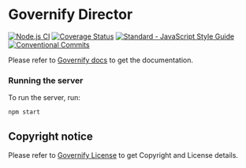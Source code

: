 # Governify Director
[![Node.js CI](https://github.com/governify/director/workflows/Node.js%20CI/badge.svg?branch=master)](https://github.com/governify/director/actions)
[![Coverage Status](https://coveralls.io/repos/github/governify/director/badge.svg)](https://coveralls.io/github/governify/director)
<a href="https://standardjs.com"><img src="https://img.shields.io/badge/code_style-semistandard-brightgreen.svg" alt="Standard - JavaScript Style Guide"></a>
[![Conventional Commits](https://img.shields.io/badge/Conventional%20Commits-1.0.0-yellow.svg)](https://conventionalcommits.org)


Please refer to  [Governify docs](https://docs.governify.io) to get the documentation.

### Running the server
To run the server, run:

```
npm start
```

## Copyright notice

Please refer to  [Governify License](https://docs.governify.io/about/license/) to get Copyright and License details.
